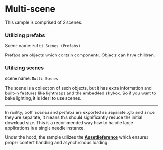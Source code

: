 # Multi-scene

This sample is comprised of 2 scenes. 

### Utilizing prefabs
Scene name: `Multi Scenes (Prefabs)`

Prefabs are objects which contain components. Objects can have children.

### Utilizing scenes
scene name: `Multi Scenes`

The scene is a collection of such objects, but it has extra information and built-in features like lightmaps and the embedded skybox. So if you want to bake lighting, it is ideal to use scenes.

---

In reality, both scenes and prefabs are exported as separate .glb and since they are separate, it means this should significantly reduce the initial download size. This is a recommended way how to handle large applications in a single needle instance.

Under the hood, the sample utilizes the [**AssetReference**](https://engine.needle.tools/docs/scripting.html#assetreference-and-addressables) which ensures proper content handling and asynchronous loading. 

